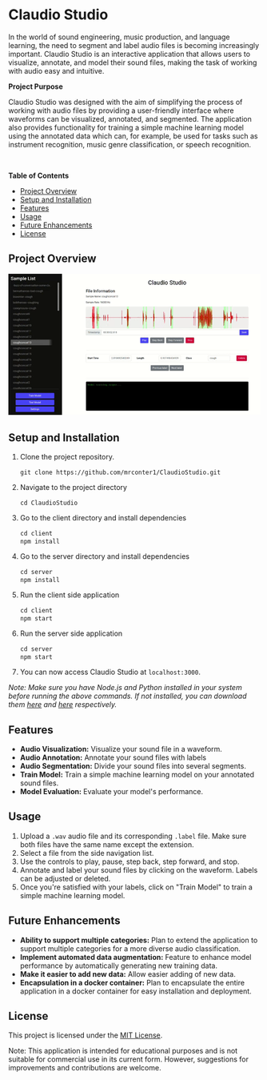 # Claudio Studio

In the world of sound engineering, music production, and language learning, the need to segment and label audio files is becoming increasingly important. Claudio Studio is an interactive application that allows users to visualize, annotate, and model their sound files, making the task of working with audio easy and intuitive.

**Project Purpose**

Claudio Studio was designed with the aim of simplifying the process of working with audio files by providing a user-friendly interface where waveforms can be visualized, annotated, and segmented. The application also provides functionality for training a simple machine learning model using the annotated data which can, for example, be used for tasks such as instrument recognition, music genre classification, or speech recognition.

<br />

**Table of Contents**
- [Project Overview](#project-overview)
- [Setup and Installation](#setup-and-installation)
- [Features](#features)
- [Usage](#usage)
- [Future Enhancements](#future-enhancements)
- [License](#license)

## Project Overview 

<p align="center">
  <img src="demo.gif" />
</p>

## Setup and Installation

1. Clone the project repository.

   ```
   git clone https://github.com/mrconter1/ClaudioStudio.git
   ```

2. Navigate to the project directory
   ```
   cd ClaudioStudio
   ```

3. Go to the client directory and install dependencies

   ```
   cd client
   npm install
   ```

4. Go to the server directory and install dependencies

   ```
   cd server
   npm install
   ```

5. Run the client side application

   ```
   cd client
   npm start
   ```

6. Run the server side application

   ```
   cd server
   npm start
   ```

7. You can now access Claudio Studio at `localhost:3000`.

*Note: Make sure you have Node.js and Python installed in your system before running the above commands. If not installed, you can download them [here](https://nodejs.org/en/download/) and [here](https://www.python.org/downloads/) respectively.*

## Features

- **Audio Visualization:** Visualize your sound file in a waveform.
- **Audio Annotation:** Annotate your sound files with labels
- **Audio Segmentation:** Divide your sound files into several segments.
- **Train Model:** Train a simple machine learning model on your annotated sound files.
- **Model Evaluation:** Evaluate your model's performance.

## Usage

1. Upload a `.wav` audio file and its corresponding `.label` file. Make sure both files have the same name except the extension.
2. Select a file from the side navigation list.
3. Use the controls to play, pause, step back, step forward, and stop.
4. Annotate and label your sound files by clicking on the waveform. Labels can be adjusted or deleted. 
5. Once you're satisfied with your labels, click on "Train Model" to train a simple machine learning model.

## Future Enhancements

- **Ability to support multiple categories:** Plan to extend the application to support multiple categories for a more diverse audio classification.
- **Implement automated data augmentation:** Feature to enhance model performance by automatically generating new training data.
- **Make it easier to add new data:** Allow easier adding of new data.
- **Encapsulation in a docker container:** Plan to encapsulate the entire application in a docker container for easy installation and deployment.

## License

This project is licensed under the [MIT License](LICENSE).

Note: This application is intended for educational purposes and is not suitable for commercial use in its current form. However, suggestions for improvements and contributions are welcome.
